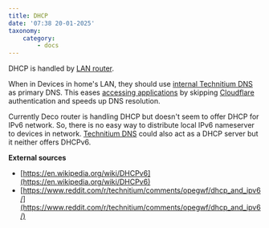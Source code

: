 ```yaml
---
title: DHCP
date: '07:38 20-01-2025'
taxonomy:
    category:
        - docs
---
```


DHCP is handled by [LAN router](/lan).

When in Devices in home's LAN, they should use [internal Technitium DNS](/technitium-dns) as primary DNS. This eases [accessing applications](/access-to-applications) by skipping [Cloudflare](/cloudflare) authentication and speeds up DNS resolution.

Currently Deco router is handling DHCP but doesn't seem to offer DHCP for IPv6 network. So, there is no easy way to distribute local IPv6 nameserver to devices in network. [Technitium DNS](/technitium-dns) could also act as a DHCP server but it neither offers DHCPv6.

**External sources**
* [https://en.wikipedia.org/wiki/DHCPv6](https://en.wikipedia.org/wiki/DHCPv6)
* [https://www.reddit.com/r/technitium/comments/opegwf/dhcp_and_ipv6/](https://www.reddit.com/r/technitium/comments/opegwf/dhcp_and_ipv6/)